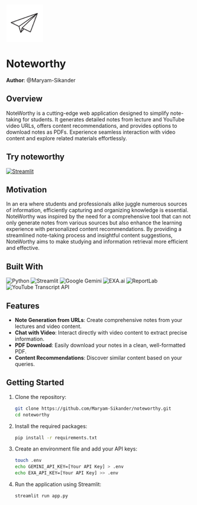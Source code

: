 <img src="img/logo.png" alt="NoteWorthy Logo" width="100" height="100">

# Noteworthy

**Author**: @Maryam-Sikander

## Overview
NoteWorthy is a cutting-edge web application designed to simplify note-taking for students. It generates detailed notes from lecture and YouTube video URLs, offers content recommendations, and provides options to download notes as PDFs. Experience seamless interaction with video content and explore related materials effortlessly.
## Try noteworthy
[![Streamlit](https://img.shields.io/badge/Streamlit-FF4B4B?style=for-the-badge&logo=streamlit&logoColor=white)](https://noteworthy.streamlit.app/)

## Motivation
In an era where students and professionals alike juggle numerous sources of information, efficiently capturing and organizing knowledge is essential. NoteWorthy was inspired by the need for a comprehensive tool that can not only generate notes from various sources but also enhance the learning experience with personalized content recommendations. By providing a streamlined note-taking process and insightful content suggestions, NoteWorthy aims to make studying and information retrieval more efficient and effective.

## Built With
![Python](https://img.shields.io/badge/Python-3776AB?style=for-the-badge&logo=python&logoColor=white)
![Streamlit](https://img.shields.io/badge/Streamlit-FF4B4B?style=for-the-badge&logo=streamlit&logoColor=white)
![Google Gemini](https://img.shields.io/badge/Google%20Gemini-00A1E0?style=for-the-badge&logo=google&logoColor=white)
![EXA.ai](https://img.shields.io/badge/EXA.ai-00A1E0?style=for-the-badge&logo=exa&logoColor=white)
![ReportLab](https://img.shields.io/badge/ReportLab-FFD700?style=for-the-badge&logo=reportlab&logoColor=black)
![YouTube Transcript API](https://img.shields.io/badge/YouTube%20Transcript%20API-FF0000?style=for-the-badge&logo=youtube&logoColor=white)

## Features
- **Note Generation from URLs**: Create comprehensive notes from your lectures and video content.
- **Chat with Video**: Interact directly with video content to extract precise information.
- **PDF Download**: Easily download your notes in a clean, well-formatted PDF.
- **Content Recommendations**: Discover similar content based on your queries.

## Getting Started
1. Clone the repository:
   ```bash
   git clone https://github.com/Maryam-Sikander/noteworthy.git
   cd noteworthy
2. Install the required packages:
   ```bash
   pip install -r requirements.txt
3. Create an environment file and add your API keys:
   ```bash
   touch .env
   echo GEMINI_API_KEY=[Your API Key] > .env
   echo EXA_API_KEY=[Your API Key] >> .env
4. Run the application using Streamlit:
   ```bash
   streamlit run app.py


